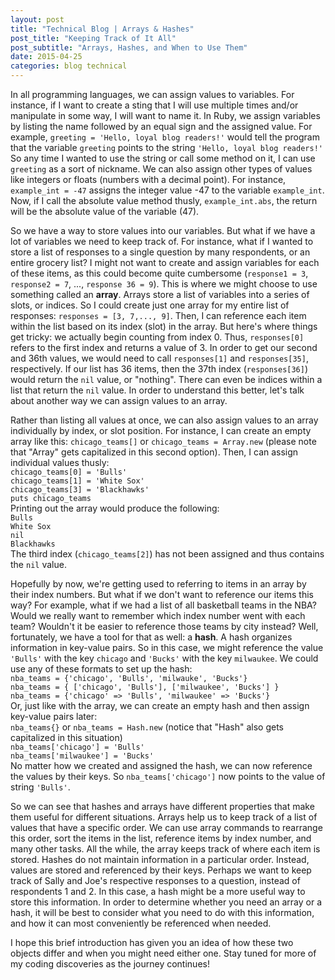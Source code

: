 ```yaml
---
layout: post
title: "Technical Blog | Arrays & Hashes"
post_title: "Keeping Track of It All"
post_subtitle: "Arrays, Hashes, and When to Use Them"
date: 2015-04-25
categories: blog technical
---
```


<p>
  In all programming languages, we can assign values to variables. For instance, if I want to create a sting that I will use multiple times and/or manipulate in some way, I will want to name it. In Ruby, we assign variables by listing the name followed by an equal sign and the assigned value. For example, <code>greeting = 'Hello, loyal blog readers!'</code> would tell the program that the variable <code>greeting</code> points to the string <code>'Hello, loyal blog readers!'</code> So any time I wanted to use the string or call some method on it, I can use <code>greeting</code> as a sort of nickname. We can also assign other types of values like integers or floats (numbers with a decimal point). For instance, <code>example_int = -47</code> assigns the integer value -47 to the variable <code>example_int</code>. Now, if I call the absolute value method thusly, <code>example_int.abs</code>, the return will be the absolute value of the variable (47).
</p>
<p>
  So we have a way to store values into our variables. But what if we have a lot of variables we need to keep track of. For instance, what if I wanted to store a list of responses to a single question by many respondents, or an entire grocery list? I might not want to create and assign variables for each of these items, as this could become quite cumbersome (<code>response1 = 3</code>, <code>response2 = 7</code>, ..., <code>response 36 = 9</code>). This is where we might choose to use something called an <b>array</b>. Arrays store a list of variables into a series of slots, or indices. So I could create just one array for my entire list of responses: <code>responses = [3, 7,..., 9]</code>. Then, I can reference each item within the list based on its index (slot) in the array. But here's where things get tricky: we actually begin counting from index 0. Thus, <code>responses[0]</code> refers to the first index and returns a value of 3. In order to get our second and 36th values, we would need to call <code>responses[1]</code> and <code>responses[35]</code>, respectively. If our list has 36 items, then the 37th index (<code>responses[36]</code>) would return the <code>nil</code> value, or "nothing". There can even be indices within a list that return the <code>nil</code> value. In order to understand this better, let's talk about another way we can assign values to an array.
</p>
<p>
  Rather than listing all values at once, we can also assign values to an array individually by index, or slot position. For instance, I can create an empty array like this: <code>chicago_teams[]</code> or <code>chicago_teams = Array.new</code> (please note that "Array" gets capitalized in this second option). Then, I can assign individual values thusly:<br>
  <code>chicago_teams[0] = 'Bulls'</code><br>
  <code>chicago_teams[1] = 'White Sox'</code><br>
  <code>chicago_teams[3] = 'Blackhawks'</code><br>
  <code>puts chicago_teams</code><br>
  Printing out the array would produce the following:<br>
  <code>Bulls</code><br>
  <code>White Sox</code><br>
  <code>nil</code><br>
  <code>Blackhawks</code><br>
  The third index (<code>chicago_teams[2]</code>) has not been assigned and thus contains the <code>nil</code> value.
</p>
<p>
  Hopefully by now, we're getting used to referring to items in an array by their index numbers. But what if we don't want to reference our items this way? For example, what if we had a list of all basketball teams in the NBA? Would we really want to remember which index number went with each team? Wouldn't it be easier to reference those teams by city instead? Well, fortunately, we have a tool for that as well: a <b>hash</b>. A hash organizes information in key-value pairs. So in this case, we might reference the value <code>'Bulls'</code> with the key <code>chicago</code> and <code>'Bucks'</code> with the key <code>milwaukee</code>. We could use any of these formats to set up the hash:<br>
  <code>nba_teams = {'chicago', 'Bulls', 'milwauke', 'Bucks'}</code><br>
  <code>nba_teams = { ['chicago', 'Bulls'], ['milwaukee', 'Bucks'] }</code><br>
  <code>nba_teams = {'chicago' => 'Bulls', 'milwaukee' => 'Bucks'}</code><br>
  Or, just like with the array, we can create an empty hash and then assign key-value pairs later:<br>
  <code>nba_teams{}</code> or <code>nba_teams = Hash.new</code> (notice that "Hash" also gets capitalized in this situation)<br>
  <code>nba_teams['chicago'] = 'Bulls'</code><br>
  <code>nba_teams['milwaukee'] = 'Bucks'</code><br>
  No matter how we created and assigned the hash, we can now reference the values by their keys. So <code>nba_teams['chicago']</code> now points to the value of string <code>'Bulls'</code>.
</p>
<p>
  So we can see that hashes and arrays have different properties that make them useful for different situations. Arrays help us to keep track of a list of values that have a specific order. We can use array commands to rearrange this order, sort the items in the list, reference items by index number, and many other tasks. All the while, the array keeps track of where each item is stored. Hashes do not maintain information in a particular order. Instead, values are stored and referenced by their keys. Perhaps we want to keep track of Sally and Joe's respective responses to a question, instead of respondents 1 and 2. In this case, a hash might be a more useful way to store this information. In order to determine whether you need an array or a hash, it will be best to consider what you need to do with this information, and how it can most conveniently be referenced when needed.
</p>
<p>
  I hope this brief introduction has given you an idea of how these two objects differ and when you might need either one. Stay tuned for more of my coding discoveries as the journey continues!
</p>
